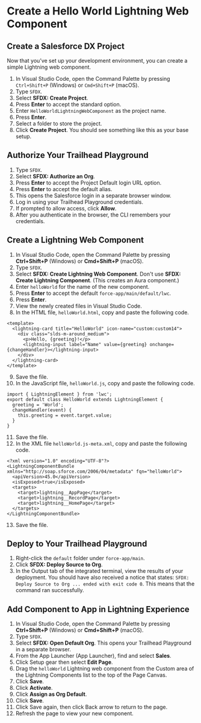 # Create a Hello World Lightning Web Component

## Create a Salesforce DX Project

Now that you’ve set up your development environment, you can create a simple Lightning web component.

1. In Visual Studio Code, open the Command Palette by pressing `Ctrl+Shift+P` (Windows) or `Cmd+Shift+P` (macOS).
2. Type `SFDX`.
3. Select **SFDX: Create Project**.
4. Press **Enter** to accept the standard option.
5. Enter `HelloWorldLightningWebComponent` as the project name.
6. Press **Enter**.
7. Select a folder to store the project.
8. Click **Create Project**. You should see something like this as your base setup.

## Authorize Your Trailhead Playground

1. Type `SFDX`.
2. Select **SFDX: Authorize an Org**.
3. Press **Enter** to accept the Project Default login URL option.
4. Press **Enter** to accept the default alias.
5. This opens the Salesforce login in a separate browser window.
6. Log in using your Trailhead Playground credentials.
7. If prompted to allow access, click **Allow**.
8. After you authenticate in the browser, the CLI remembers your credentials.

## Create a Lightning Web Component

1. In Visual Studio Code, open the Command Palette by pressing **Ctrl+Shift+P** (Windows) or **Cmd+Shift+P** (macOS).
2. Type `SFDX`.
3. Select **SFDX: Create Lightning Web Component**. Don't use **SFDX: Create Lightning Component**. (This creates an Aura component.)
4. Enter `helloWorld` for the name of the new component.
5. Press **Enter** to accept the default `force-app/main/default/lwc`.
6. Press **Enter**.
7. View the newly created files in Visual Studio Code.
8. In the HTML file, `helloWorld.html`, copy and paste the following code.

```
<template>
  <lightning-card title="HelloWorld" icon-name="custom:custom14">
    <div class="slds-m-around_medium">
      <p>Hello, {greeting}!</p>
      <lightning-input label="Name" value={greeting} onchange={changeHandler}></lightning-input>
    </div>
  </lightning-card>
</template>
```

9. Save the file.
10. In the JavaScript file, `helloWorld.js`, copy and paste the following code.

```
import { LightningElement } from 'lwc';
export default class HelloWorld extends LightningElement {
  greeting = 'World';
  changeHandler(event) {
    this.greeting = event.target.value;
  }
}
```

11. Save the file.
12. In the XML file `helloWorld.js-meta.xml`, copy and paste the following code.

```
<?xml version="1.0" encoding="UTF-8"?>
<LightningComponentBundle xmlns="http://soap.sforce.com/2006/04/metadata" fqn="helloWorld">
  <apiVersion>45.0</apiVersion>
  <isExposed>true</isExposed>
  <targets>
    <target>lightning__AppPage</target>
    <target>lightning__RecordPage</target>
    <target>lightning__HomePage</target>
  </targets>
</LightningComponentBundle>
```

13. Save the file.

## Deploy to Your Trailhead Playground

1. Right-click the `default` folder under `force-app/main`.
2. Click **SFDX: Deploy Source to Org**.
3. In the Output tab of the integrated terminal, view the results of your deployment. You should have also received a notice that states: `SFDX: Deploy Source to Org ... ended with exit code 0`. This means that the command ran successfully.

## Add Component to App in Lightning Experience

1. In Visual Studio Code, open the Command Palette by pressing **Ctrl+Shift+P** (Windows) or **Cmd+Shift+P** (macOS).
2. Type `SFDX`.
3. Select **SFDX: Open Default Org**.
   This opens your Trailhead Playground in a separate browser.
4. From the App Launcher (App Launcher), find and select **Sales**.
5. Click Setup gear then select **Edit Page**.
6. Drag the `helloWorld` Lightning web component from the Custom area of the Lightning Components list to the top of the Page Canvas.
7. Click **Save**.
8. Click **Activate**.
9. Click **Assign as Org Default**.
10. Click **Save**.
11. Click Save again, then click Back arrow to return to the page.
12. Refresh the page to view your new component.
